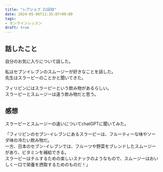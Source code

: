 ```yaml
---
title: "レアジョブ 21回目"
date: 2024-05-06T11:35:07+09:00
tags:
- オンラインレッスン
draft: true
---
```


## 話したこと

自分のお気に入りについて話した。

私はセブンイレブンのスムージーが好きなことを話した。  
先生はスラーピーのことかと聞いてきた。

フィリピンにはスラーピーという飲み物があるらしい。  
スラーピーとスムージーは違う飲み物だと思う。


## 感想

スラーピーとスムージーの違いについてchatGPTに聞いてみた。

「フィリピンのセブン-イレブンにあるスラーピーは、フルーティーな味やソーダ味の冷たい飲み物だ。  
一方、日本のセブン-イレブンでは、フルーツや野菜をブレンドしたスムージーがあり、ビタミンを補給できる。  
スラーピーはチルするための楽しいスナックのようなもので、スムージーはおいしく一口で栄養を摂取するためのものだ！」